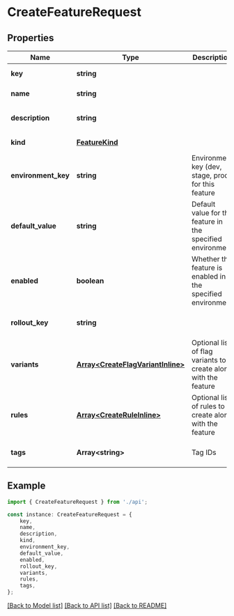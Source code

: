 # CreateFeatureRequest


## Properties

Name | Type | Description | Notes
------------ | ------------- | ------------- | -------------
**key** | **string** |  | [default to undefined]
**name** | **string** |  | [default to undefined]
**description** | **string** |  | [optional] [default to undefined]
**kind** | [**FeatureKind**](FeatureKind.md) |  | [default to undefined]
**environment_key** | **string** | Environment key (dev, stage, prod) for this feature | [default to undefined]
**default_value** | **string** | Default value for the feature in the specified environment | [default to undefined]
**enabled** | **boolean** | Whether the feature is enabled in the specified environment | [default to undefined]
**rollout_key** | **string** |  | [optional] [default to undefined]
**variants** | [**Array&lt;CreateFlagVariantInline&gt;**](CreateFlagVariantInline.md) | Optional list of flag variants to create along with the feature | [optional] [default to undefined]
**rules** | [**Array&lt;CreateRuleInline&gt;**](CreateRuleInline.md) | Optional list of rules to create along with the feature | [optional] [default to undefined]
**tags** | **Array&lt;string&gt;** | Tag IDs | [optional] [default to undefined]

## Example

```typescript
import { CreateFeatureRequest } from './api';

const instance: CreateFeatureRequest = {
    key,
    name,
    description,
    kind,
    environment_key,
    default_value,
    enabled,
    rollout_key,
    variants,
    rules,
    tags,
};
```

[[Back to Model list]](../README.md#documentation-for-models) [[Back to API list]](../README.md#documentation-for-api-endpoints) [[Back to README]](../README.md)
